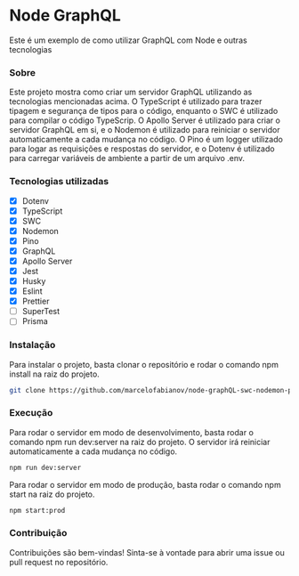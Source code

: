 # Node GraphQL

Este é um exemplo de como utilizar GraphQL com Node e outras tecnologias

### Sobre

Este projeto mostra como criar um servidor GraphQL utilizando as tecnologias mencionadas acima. O TypeScript é utilizado para trazer tipagem e segurança de tipos para o código, enquanto o SWC é utilizado para compilar o código TypeScrip. O Apollo Server é utilizado para criar o servidor GraphQL em si, e o Nodemon é utilizado para reiniciar o servidor automaticamente a cada mudança no código. O Pino é um logger utilizado para logar as requisições e respostas do servidor, e o Dotenv é utilizado para carregar variáveis de ambiente a partir de um arquivo .env.

### Tecnologias utilizadas

- [x] Dotenv
- [x] TypeScript
- [x] SWC
- [x] Nodemon
- [x] Pino
- [x] GraphQL
- [x] Apollo Server
- [x] Jest
- [x] Husky
- [x] Eslint
- [x] Prettier
- [ ] SuperTest
- [ ] Prisma

### Instalação

Para instalar o projeto, basta clonar o repositório e rodar o comando npm install na raiz do projeto.

```bash
git clone https://github.com/marcelofabianov/node-graphQL-swc-nodemon-pino && npm install && chmod +x .husky/pre-commit
```

### Execução

Para rodar o servidor em modo de desenvolvimento, basta rodar o comando npm run dev:server na raiz do projeto. O servidor irá reiniciar automaticamente a cada mudança no código.

```bash
npm run dev:server
```

Para rodar o servidor em modo de produção, basta rodar o comando npm start na raiz do projeto.

```bash
npm start:prod
```

### Contribuição

Contribuições são bem-vindas! Sinta-se à vontade para abrir uma issue ou pull request no repositório.
